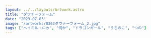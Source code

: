 ```yaml
---
layout: ../../layouts/Artwork.astro
title: "ダウナーフォーム"
date: "2023-07-03"
image: "/artworks/0363ダウナーフォーム_2.jpg"
tags: ["ヘイミル・ロゥ", "伺か", "ドラゴンガール", "うちのこ", "つの"]
---
```



